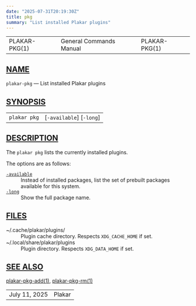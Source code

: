 ```yaml
---
date: "2025-07-31T20:19:30Z"
title: pkg
summary: "List installed Plakar plugins"
---
```

<table class="head">
  <tr>
    <td class="head-ltitle">PLAKAR-PKG(1)</td>
    <td class="head-vol">General Commands Manual</td>
    <td class="head-rtitle">PLAKAR-PKG(1)</td>
  </tr>
</table>
<div class="manual-text">
<section class="Sh">
<h1 class="Sh" id="NAME"><a class="permalink" href="#NAME">NAME</a></h1>
<p class="Pp"><code class="Nm">plakar-pkg</code> &#x2014; <span class="Nd">List
    installed Plakar plugins</span></p>
</section>
<section class="Sh">
<h1 class="Sh" id="SYNOPSIS"><a class="permalink" href="#SYNOPSIS">SYNOPSIS</a></h1>
<table class="Nm">
  <tr>
    <td><code class="Nm">plakar pkg</code></td>
    <td>[<code class="Fl">-available</code>]
      [<code class="Fl">-long</code>]</td>
  </tr>
</table>
</section>
<section class="Sh">
<h1 class="Sh" id="DESCRIPTION"><a class="permalink" href="#DESCRIPTION">DESCRIPTION</a></h1>
<p class="Pp">The <code class="Nm">plakar pkg</code> lists the currently
    installed plugins.</p>
<p class="Pp">The options are as follows:</p>
<dl class="Bl-tag">
  <dt id="available"><a class="permalink" href="#available"><code class="Fl">-available</code></a></dt>
  <dd>Instead of installed packages, list the set of prebuilt packages available
      for this system.</dd>
  <dt id="long"><a class="permalink" href="#long"><code class="Fl">-long</code></a></dt>
  <dd>Show the full package name.</dd>
</dl>
</section>
<section class="Sh">
<h1 class="Sh" id="FILES"><a class="permalink" href="#FILES">FILES</a></h1>
<dl class="Bl-tag">
  <dt><span class="Pa">~/.cache/plakar/plugins/</span></dt>
  <dd>Plugin cache directory. Respects <code class="Ev">XDG_CACHE_HOME</code> if
      set.</dd>
  <dt><span class="Pa">~/.local/share/plakar/plugins</span></dt>
  <dd>Plugin directory. Respects <code class="Ev">XDG_DATA_HOME</code> if
    set.</dd>
</dl>
</section>
<section class="Sh">
<h1 class="Sh" id="SEE_ALSO"><a class="permalink" href="#SEE_ALSO">SEE
  ALSO</a></h1>
<p class="Pp"><a class="Xr" href="../plakar-pkg-add/">plakar-pkg-add(1)</a>,
    <a class="Xr" href="../plakar-pkg-rm/">plakar-pkg-rm(1)</a></p>
</section>
</div>
<table class="foot">
  <tr>
    <td class="foot-date">July 11, 2025</td>
    <td class="foot-os">Plakar</td>
  </tr>
</table>
